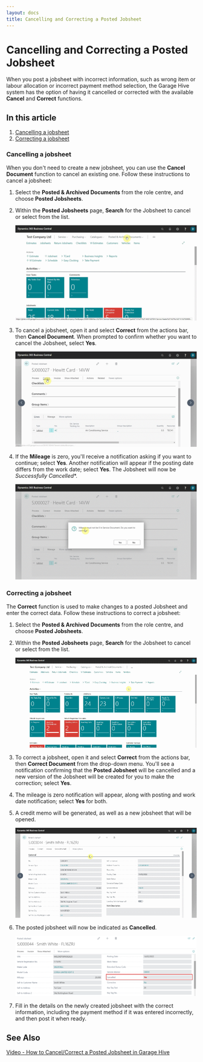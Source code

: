 ```yaml
---
layout: docs
title: Cancelling and Correcting a Posted Jobsheet 
---
```


# Cancelling and Correcting a Posted Jobsheet 
When you post a jobsheet with incorrect information, such as wrong item or labour allocation or incorrect payment method selection, the Garage Hive system has the option of having it cancelled or corrected with the available **Cancel** and **Correct** functions.

## In this article
1. [Cancelling a jobsheet](#cancelling-a-jobsheet)
2. [Correcting a jobsheet](#correcting-a-jobsheet)
 
### Cancelling a jobsheet
When you don't need to create a new jobsheet, you can use the **Cancel Document** function to cancel an existing one. Follow these instructions to cancel a jobsheet: 
1. Select the **Posted & Archived Documents** from the role centre, and choose **Posted Jobsheets**.
2. Within the **Posted Jobsheets** page, **Search** for the Jobsheet to cancel or select from the list. 

   ![](media/garagehive-cancel-jobsheet1.gif)

3. To cancel a jobsheet, open it and select **Correct** from the actions bar, then **Cancel Document**. When prompted to confirm whether you want to cancel the Jobsheet, select **Yes**.

   ![](media/garagehive-cancel-jobsheet2.gif)

4. If the **Mileage** is zero, you'll receive a notification asking if you want to continue; select **Yes**. Another notification will appear if the posting date differs from the work date; select **Yes**. The Jobsheet will now be *Successfully Cancelled**.

   ![](media/garagehive-cancel-jobsheet3.gif)

### Correcting a jobsheet
The **Correct** function is used to make changes to a posted Jobsheet and enter the correct data. Follow these instructions to correct a jobsheet:
1. Select the **Posted & Archived Documents** from the role centre, and choose **Posted Jobsheets**.
2. Within the **Posted Jobsheets** page, **Search** for the Jobsheet to cancel or select from the list. 

   ![](media/garagehive-correct-jobsheet1.gif)

3. To correct a jobsheet, open it and select **Correct** from the actions bar, then **Correct Document** from the drop-down menu. You'll see a notification confirming that the **Posted Jobsheet** will be cancelled and a new version of the Jobsheet will be created for you to make the correction; select **Yes**.
4. The mileage is zero notification will appear, along with posting and work date notification; select **Yes** for both.
5. A credit memo will be generated, as well as a new jobsheet that will be opened.
   
   ![](media/garagehive-correct-jobsheet2.gif)

6. The posted jobsheet will now be indicated as **Cancelled**.

   ![](media/garagehive-corrected-jobsheet3.png)

7.  Fill in the details on the newly created jobsheet with the correct information, including the payment method if it was entered incorrectly, and then post it when ready. 

   [](media/garagehive-correct-jobsheet4.gif)


## See Also

[Video - How to Cancel/Correct a Posted Jobsheet in Garage Hive](https://youtu.be/4H50FX9LCPw)